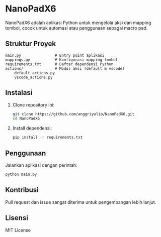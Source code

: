 # NanoPadX6

NanoPadX6 adalah aplikasi Python untuk mengelola aksi dan mapping tombol, cocok untuk automasi atau penggunaan sebagai macro pad.

## Struktur Proyek

```
main.py               # Entry point aplikasi
mappings.py           # Konfigurasi mapping tombol
requirements.txt      # Daftar dependensi Python
actions/              # Modul aksi (default & vscode)
    default_actions.py
    vscode_actions.py
```

## Instalasi

1. Clone repository ini:
   ```bash
   git clone https://github.com/anggriyulio/NanoPadX6.git
   cd NanoPadX6
   ```
2. Install dependensi:
   ```bash
   pip install -r requirements.txt
   ```

## Penggunaan

Jalankan aplikasi dengan perintah:
```bash
python main.py
```

## Kontribusi

Pull request dan issue sangat diterima untuk pengembangan lebih lanjut.

## Lisensi

MIT License
